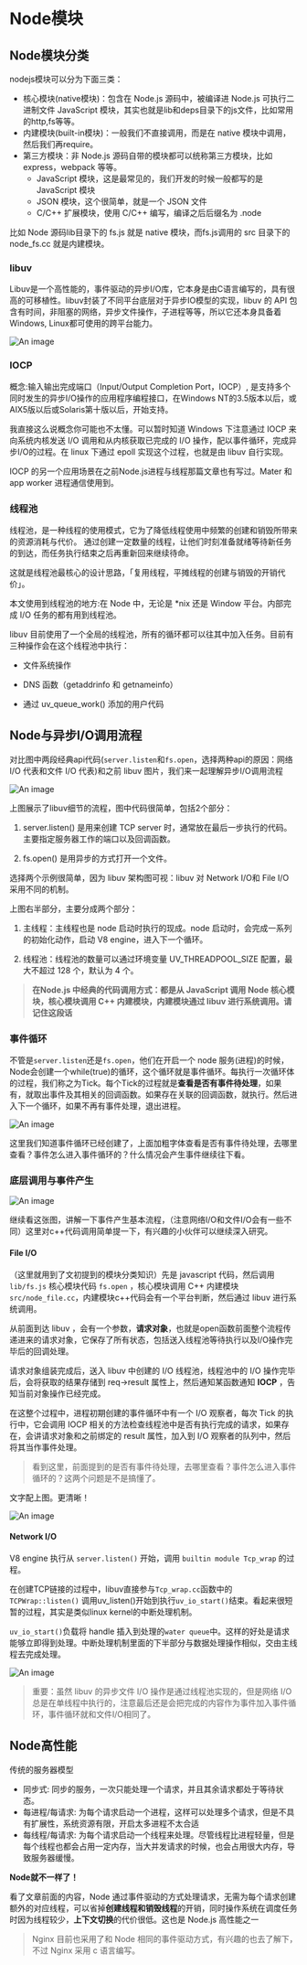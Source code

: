 # Node模块

## Node模块分类

nodejs模块可以分为下面三类：

- 核心模块(native模块)：包含在 Node.js 源码中，被编译进 Node.js 可执行二进制文件 JavaScript 模块，其实也就是lib和deps目录下的js文件，比如常用的http,fs等等。
- 内建模块(built-in模块)：一般我们不直接调用，而是在 native 模块中调用，然后我们再require。
- 第三方模块：非 Node.js 源码自带的模块都可以统称第三方模块，比如 express，webpack 等等。
  - JavaScript 模块，这是最常见的，我们开发的时候一般都写的是 JavaScript 模块
  - JSON 模块，这个很简单，就是一个 JSON 文件
  - C/C++ 扩展模块，使用 C/C++ 编写，编译之后后缀名为 .node

比如 Node 源码lib目录下的 fs.js 就是 native 模块，而fs.js调用的 src 目录下的 node_fs.cc 就是内建模块。

### libuv

Libuv是一个高性能的，事件驱动的异步I/O库，它本身是由C语言编写的，具有很高的可移植性。libuv封装了不同平台底层对于异步IO模型的实现，libuv 的 API 包含有时间，非阻塞的网络，异步文件操作，子进程等等，所以它还本身具备着Windows, Linux都可使用的跨平台能力。

![An image](/img/nodejs/base/02.webp)

### IOCP

概念:输入输出完成端口（Input/Output Completion Port，IOCP）, 是支持多个同时发生的异步I/O操作的应用程序编程接口，在Windows NT的3.5版本以后，或AIX5版以后或Solaris第十版以后，开始支持。

我直接这么说概念你可能也不太懂。可以暂时知道 Windows 下注意通过 IOCP 来向系统内核发送 I/O 调用和从内核获取已完成的 I/O 操作，配以事件循环，完成异步I/O的过程。在 linux 下通过 epoll 实现这个过程，也就是由 libuv 自行实现。

IOCP 的另一个应用场景在之前Node.js进程与线程那篇文章也有写过。Mater 和 app worker 进程通信使用到。

### 线程池

线程池，是一种线程的使用模式，它为了降低线程使用中频繁的创建和销毁所带来的资源消耗与代价。
通过创建一定数量的线程，让他们时刻准备就绪等待新任务的到达，而任务执行结束之后再重新回来继续待命。

这就是线程池最核心的设计思路，「复用线程，平摊线程的创建与销毁的开销代价」。

本文使用到线程池的地方:在 Node 中，无论是 *nix 还是 Window 平台。内部完成 I/O 任务的都有用到线程池。 

libuv 目前使用了一个全局的线程池，所有的循环都可以往其中加入任务。目前有三种操作会在这个线程池中执行：

- 文件系统操作

- DNS 函数（getaddrinfo 和 getnameinfo）

- 通过 uv_queue_work() 添加的用户代码

## Node与异步I/O调用流程

对比图中两段经典api代码(`server.listen`和`fs.open`，选择两种api的原因：网络 I/O 代表和文件 I/O 代表)和之前 libuv 图片，我们来一起理解异步I/O调用流程

![An image](/img/nodejs/base/03.webp)

上图展示了libuv细节的流程，图中代码很简单，包括2个部分：

1. server.listen() 是用来创建 TCP server 时，通常放在最后一步执行的代码。主要指定服务器工作的端口以及回调函数。

2. fs.open() 是用异步的方式打开一个文件。

选择两个示例很简单，因为 libuv 架构图可视：libuv 对 Network I/O和 File I/O 采用不同的机制。

上图右半部分，主要分成两个部分：

1. 主线程：主线程也是 node 启动时执行的现成。node 启动时，会完成一系列的初始化动作，启动 V8 engine，进入下一个循环。

2. 线程池：线程池的数量可以通过环境变量 UV_THREADPOOL_SIZE 配置，最大不超过 128 个，默认为 4 个。

> **在Node.js 中经典的代码调用方式：都是从 JavaScript 调用 Node 核心模块，核心模块调用 C++ 内建模块，内建模块通过 libuv 进行系统调用。请记住这段话**

### 事件循环

不管是`server.listen`还是`fs.open`，他们在开启一个 node 服务(进程)的时候，Node会创建一个while(true)的循环，这个循环就是事件循环。每执行一次循环体的过程，我们称之为Tick。每个Tick的过程就是**查看是否有事件待处理**，如果有，就取出事件及其相关的回调函数。如果存在关联的回调函数，就执行。然后进入下一个循环，如果不再有事件处理，退出进程。

![An image](/img/nodejs/base/04.webp)

这里我们知道事件循环已经创建了，上面加粗字体查看是否有事件待处理，去哪里查看？事件怎么进入事件循环的？什么情况会产生事件继续往下看。

### 底层调用与事件产生

![An image](/img/nodejs/base/05.webp)

继续看这张图，讲解一下事件产生基本流程，（注意网络I/O和文件I/O会有一些不同）这里对c++代码调用简单提一下，有兴趣的小伙伴可以继续深入研究。

#### File I/O

（这里就用到了文初提到的模块分类知识）先是 javascript 代码，然后调用 `lib/fs.js` 核心模块代码 `fs.open` ，核心模块调用 C++ 内建模块 `src/node_file.cc`，内建模块c++代码会有一个平台判断，然后通过 libuv 进行系统调用。

从前面到达 libuv ，会有一个参数，**请求对象**，也就是open函数前面整个流程传递进来的请求对象，它保存了所有状态，包括送入线程池等待执行以及I/O操作完毕后的回调处理。

请求对象组装完成后，送入 libuv 中创建的 I/O 线程池，线程池中的 I/O 操作完毕后，会将获取的结果存储到 req->result 属性上，然后通知某函数通知 **IOCP** ，告知当前对象操作已经完成。

在这整个过程中，进程初期创建的事件循环中有一个 I/O 观察者，每次 Tick 的执行中，它会调用 IOCP 相关的方法检查线程池中是否有执行完成的请求，如果存在，会讲请求对象和之前绑定的 result 属性，加入到 I/O 观察者的队列中，然后将其当作事件处理。

> 看到这里，前面提到的是否有事件待处理，去哪里查看？事件怎么进入事件循环的？这两个问题是不是搞懂了。

文字配上图。更清晰！

![An image](/img/nodejs/base/06.webp)

#### Network I/O

V8 engine 执行从 `server.listen()` 开始，调用 `builtin module Tcp_wrap` 的过程。

在创建TCP链接的过程中，libuv直接参与`Tcp_wrap.cc`函数中的 `TCPWrap::listen()` 调用uv_listen()开始到执行`uv_io_start()`结束。看起来很短暂的过程，其实是类似linux kernel的中断处理机制。

`uv_io_start()`负载将 handle 插入到处理的`water queue`中。这样的好处是请求能够立即得到处理。中断处理机制里面的下半部分与数据处理操作相似，交由主线程去完成处理。

![An image](/img/nodejs/base/07.webp)

> 重要：虽然 libuv 的异步文件 I/O 操作是通过线程池实现的，但是网络 I/O 总是在单线程中执行的，注意最后还是会把完成的内容作为事件加入事件循环，事件循环就和文件I/O相同了。

## Node高性能

传统的服务器模型

- 同步式: 同步的服务，一次只能处理一个请求，并且其余请求都处于等待状态。
- 每进程/每请求: 为每个请求启动一个进程，这样可以处理多个请求，但是不具有扩展性，系统资源有限，开启太多进程不太合适
- 每线程/每请求: 为每个请求启动一个线程来处理。尽管线程比进程轻量，但是每个线程也都会占用一定内存，当大并发请求的时候，也会占用很大内存，导致服务器缓慢。

**Node就不一样了！**

看了文章前面的内容，Node 通过事件驱动的方式处理请求，无需为每个请求创建额外的对应线程，可以省掉**创建线程和销毁线程**的开销，同时操作系统在调度任务时因为线程较少，**上下文切换**的代价很低。这也是 Node.js 高性能之一

> Nginx 目前也采用了和 Node 相同的事件驱动方式，有兴趣的也去了解下，不过 Nginx 采用 c 语言编写。
